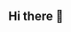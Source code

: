 ## Hi there 👋

<!--
**zoruss73/zoruss73** is a ✨ _special_ ✨ repository because its `README.md` (this file) appears on your GitHub profile.

Here are some ideas to get yo![DSC_1143](https://github.com/user-attachments/assets/36a20359-c135-47d1-a791-5a1082c46783)
u started:

- 🔭 I’m currently working on enhancing my skills
- 🌱 I’m currently learning web development
- 👯 I’m looking to collaborate on ...
- 🤔 I’m looking for help with ...
- 💬 Ask me about ...
- 📫 How to reach me: ...
- 😄 Pronouns: he/him
- ⚡ Fun fact: ...
-->
